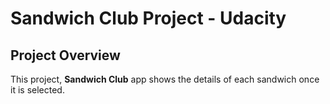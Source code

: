# Sandwich Club Project - Udacity

## Project Overview
This project, **Sandwich Club** app shows the details of each sandwich once it is selected.
